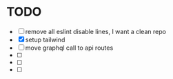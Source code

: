 # TODO


- [ ] remove all eslint disable lines, I want a clean repo
- [x] setup tailwind
- [ ] move graphql call to api routes
- [ ]
- [ ]
- [ ]
